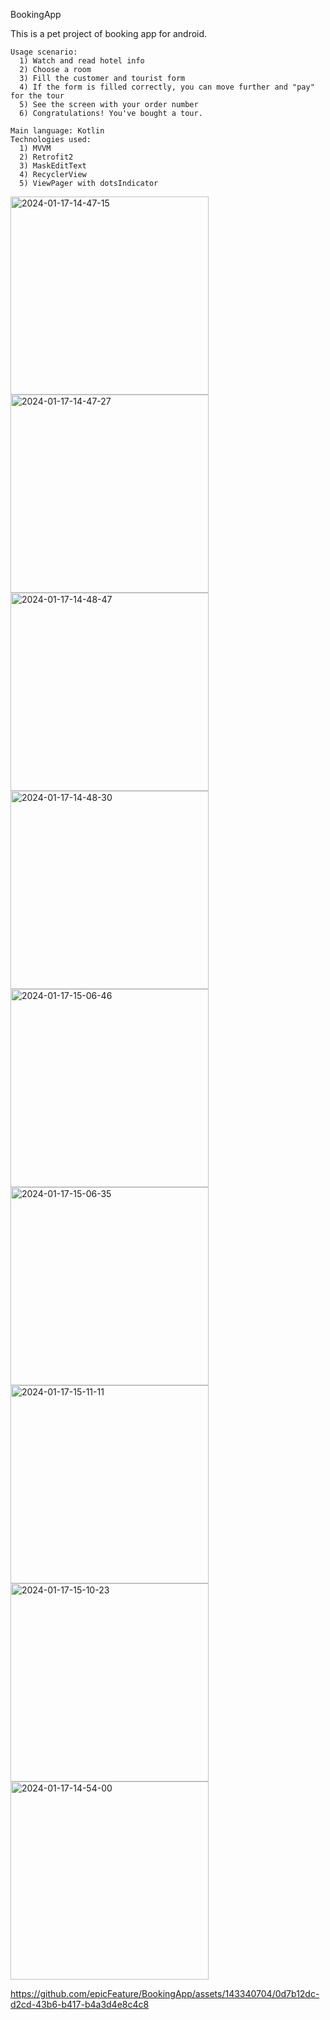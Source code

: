 BookingApp

  This is a pet project of booking app for android.

    Usage scenario:
      1) Watch and read hotel info
      2) Choose a room
      3) Fill the customer and tourist form
      4) If the form is filled correctly, you can move further and "pay" for the tour
      5) See the screen with your order number
      6) Congratulations! You've bought a tour.

    Main language: Kotlin
    Technologies used:
      1) MVVM
      2) Retrofit2
      3) MaskEditText
      4) RecyclerView
      5) ViewPager with dotsIndicator


<img width="317" alt="2024-01-17-14-47-15" src="https://github.com/epicFeature/BookingApp/assets/143340704/9d4581c8-20d5-4bb9-9baf-e58c84b420f7">
<img width="317" alt="2024-01-17-14-47-27" src="https://github.com/epicFeature/BookingApp/assets/143340704/f97e8014-b6c6-4428-b42e-78f3a61e2ad9">

<img width="317" alt="2024-01-17-14-48-47" src="https://github.com/epicFeature/BookingApp/assets/143340704/583aa8f6-364c-40aa-b3ce-da785ef3617c">
<img width="317" alt="2024-01-17-14-48-30" src="https://github.com/epicFeature/BookingApp/assets/143340704/a9bc081a-54df-483f-aeaf-a016ca131b9d">

<img width="317" alt="2024-01-17-15-06-46" src="https://github.com/epicFeature/BookingApp/assets/143340704/68a18c94-fc5c-4af0-90e8-9010728b613e">
<img width="317" alt="2024-01-17-15-06-35" src="https://github.com/epicFeature/BookingApp/assets/143340704/3a494c9d-9ee0-4da3-afd0-5cfbdab0afbf">
<img width="317" alt="2024-01-17-15-11-11" src="https://github.com/epicFeature/BookingApp/assets/143340704/d864c58c-37a6-431d-a014-58a3fe2d25bc">
<img width="317" alt="2024-01-17-15-10-23" src="https://github.com/epicFeature/BookingApp/assets/143340704/85147b8b-99f8-4810-b440-4981db27b27e">

<img width="317" alt="2024-01-17-14-54-00" src="https://github.com/epicFeature/BookingApp/assets/143340704/2b559f87-0e30-472f-8a9f-9c4ca81be2e2">

https://github.com/epicFeature/BookingApp/assets/143340704/0d7b12dc-d2cd-43b6-b417-b4a3d4e8c4c8
